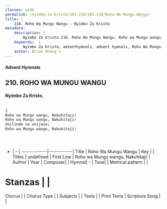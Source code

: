 ```yaml
---
classes: wide
permalink: /nyimbo-za-kristo/201-220/201-210/Roho-Wa-Mungu-Wangu/
title: |
    210. Roho Wa Mungu Wangu - Nyimbo Za Kristo
metadata:
    description: |
        Nyimbo Za Kristo 210. Roho Wa Mungu Wangu. Roho wa Mungu wangu, Nakuhitaji!  Roho wa Mungu wangu, Nakuhitaji!  Unilinde na unijaze;  Roho wa Mungu wangu, Nakuhitaji!     
    keywords:  |
        Nyimbo Za Kristo, adventhymnals, advent hymnals, Roho Wa Mungu Wangu, Roho wa Mungu wangu, Nakuhitaji! . 
    author: Brian Onang'o
---
```


#### Advent Hymnals
## 210. ROHO WA MUNGU WANGU
####  Nyimbo Za Kristo,

```txt

1
Roho wa Mungu wangu, Nakuhitaji! 
Roho wa Mungu wangu, Nakuhitaji! 
Unilinde na unijaze; 
Roho wa Mungu wangu, Nakuhitaji!





```

- |   -  |
-------------|------------|
Title | Roho Wa Mungu Wangu |
Key |  |
Titles | undefined |
First Line | Roho wa Mungu wangu, Nakuhitaji!  |
Author | 
Year | 
Composer| |
Hymnal|  - |
Tune|  |
Metrical pattern | |
# Stanzas |  |
Chorus |  |
Chorus Type |  |
Subjects | |
Texts |  |
Print Texts | 
Scripture Song |  |
    
